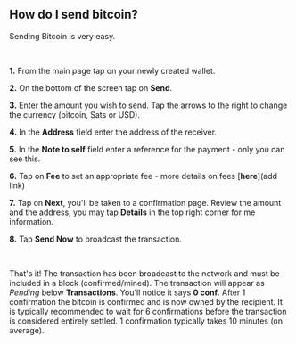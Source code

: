 ## How do I send bitcoin?

Sending Bitcoin is very easy. 

&nbsp;

**1\.** From the main page tap on your newly created wallet. 

**2\.** On the bottom of the screen tap on **Send**.

**3\.** Enter the amount you wish to send. Tap the arrows to the right to change the currency (bitcoin, Sats or USD).

**4\.** In the **Address** field enter the address of the receiver. 

**5\.** In the **Note to self** field enter a reference for the payment - only you can see this. 

**6\.** Tap on **Fee** to set an appropriate fee - more details on fees [**here**](add link)

**7\.** Tap on **Next**, you'll be taken to a confirmation page. Review the amount and the address, you may tap **Details** in the top right corner for me information. 

**8\.** Tap **Send Now** to broadcast the transaction. 

&nbsp;

That's it! The transaction has been broadcast to the network and must be included in a block (confirmed/mined). The transaction will appear as *Pending* below **Transactions**. You'll notice it says **0 conf**. After 1 confirmation the bitcoin is confirmed and
is now owned by the recipient. It is typically recommended to wait for 6 confirmations before the transaction is considered entirely settled. 1 confirmation typically takes 10 minutes (on average). 
